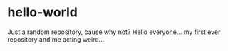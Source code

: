 # hello-world
Just a random repository, cause why not? 
Hello everyone... my first ever repository and me acting weird... 
